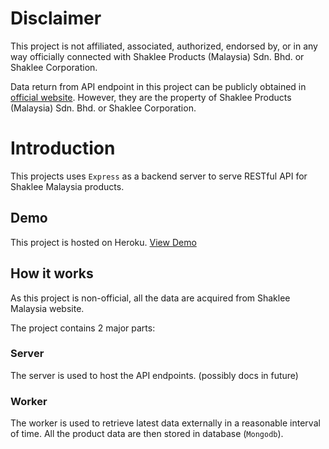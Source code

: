 # Disclaimer

This project is not affiliated, associated, authorized, endorsed by, or in any way officially connected with Shaklee Products (Malaysia) Sdn. Bhd. or Shaklee Corporation.

Data return from API endpoint in this project can be publicly obtained in [official website](https://www.shaklee.com.my/). However, they are the property of Shaklee Products (Malaysia) Sdn. Bhd. or Shaklee Corporation.

# Introduction

This projects uses `Express` as a backend server to serve RESTful API for Shaklee Malaysia products.

## Demo

This project is hosted on Heroku. [View Demo](https://shaklee-my-api.herokuapp.com/)

## How it works

As this project is non-official, all the data are acquired from Shaklee Malaysia website.

The project contains 2 major parts:

### Server

The server is used to host the API endpoints. (possibly docs in future)

### Worker

The worker is used to retrieve latest data externally in a reasonable interval of time.
All the product data are then stored in database (`Mongodb`).
